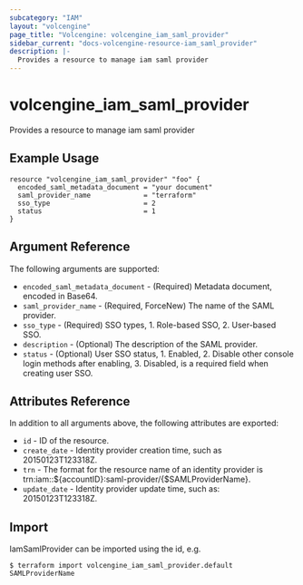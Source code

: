 ```yaml
---
subcategory: "IAM"
layout: "volcengine"
page_title: "Volcengine: volcengine_iam_saml_provider"
sidebar_current: "docs-volcengine-resource-iam_saml_provider"
description: |-
  Provides a resource to manage iam saml provider
---
```

# volcengine_iam_saml_provider
Provides a resource to manage iam saml provider
## Example Usage
```hcl
resource "volcengine_iam_saml_provider" "foo" {
  encoded_saml_metadata_document = "your document"
  saml_provider_name             = "terraform"
  sso_type                       = 2
  status                         = 1
}
```
## Argument Reference
The following arguments are supported:
* `encoded_saml_metadata_document` - (Required) Metadata document, encoded in Base64.
* `saml_provider_name` - (Required, ForceNew) The name of the SAML provider.
* `sso_type` - (Required) SSO types, 1. Role-based SSO, 2. User-based SSO.
* `description` - (Optional) The description of the SAML provider.
* `status` - (Optional) User SSO status, 1. Enabled, 2. Disable other console login methods after enabling, 3. Disabled, is a required field when creating user SSO.

## Attributes Reference
In addition to all arguments above, the following attributes are exported:
* `id` - ID of the resource.
* `create_date` - Identity provider creation time, such as 20150123T123318Z.
* `trn` - The format for the resource name of an identity provider is trn:iam::${accountID}:saml-provider/{$SAMLProviderName}.
* `update_date` - Identity provider update time, such as: 20150123T123318Z.


## Import
IamSamlProvider can be imported using the id, e.g.
```
$ terraform import volcengine_iam_saml_provider.default SAMLProviderName
```


